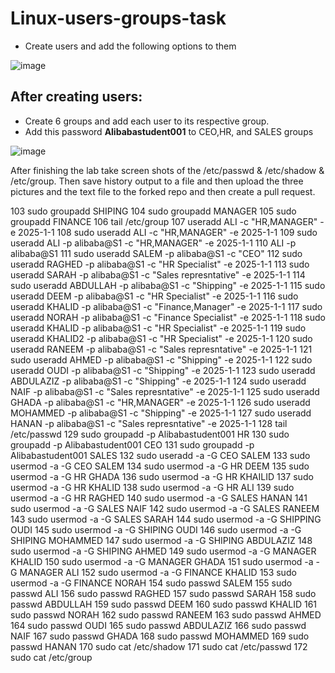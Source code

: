 # Linux-users-groups-task

- Create users and add the following options to them

![image](https://user-images.githubusercontent.com/85888419/195319556-6ea06094-8cb8-4d97-8ad8-5f196f753e9b.png)

## After creating users:
  - Create 6 groups and add each user to its respective group.
  - Add this password **Alibabastudent001** to CEO,HR, and SALES groups 

![image](https://user-images.githubusercontent.com/85888419/195319766-b305a26b-be0a-4e80-abc5-fe1e256bd500.png)

After finishing the lab take screen shots of the /etc/passwd & /etc/shadow & /etc/group. Then save history output to a file and then upload the three pictures and the text file to the forked repo and then create a pull request. 

 
  103  sudo groupadd SHIPING
  104  sudo groupadd MANAGER
  105  sudo groupadd FINANCE
  106  tail /etc/group
  107  useradd ALI -c "HR,MANAGER" -e 2025-1-1
  108  sudo useradd ALI -c "HR,MANAGER" -e 2025-1-1
  109  sudo useradd ALI -p alibaba@S1 -c "HR,MANAGER" -e 2025-1-1
  110  ALI -p alibaba@S1
  111  sudo useradd SALEM -p alibaba@S1 -c "CEO" 
  112  sudo useradd RAGHED -p alibaba@S1 -c "HR Specialist" -e 2025-1-1
  113  sudo useradd SARAH -p alibaba@S1 -c "Sales represntative" -e 2025-1-1
  114  sudo useradd ABDULLAH -p alibaba@S1 -c "Shipping" -e 2025-1-1
  115  sudo useradd DEEM -p alibaba@S1 -c "HR Specialist" -e 2025-1-1
  116  sudo useradd KHALID -p alibaba@S1 -c "Finance,Manager" -e 2025-1-1
  117  sudo useradd NORAH -p alibaba@S1 -c "Finance Specialist" -e 2025-1-1
  118  sudo useradd KHALID -p alibaba@S1 -c "HR Specialist" -e 2025-1-1
  119  sudo useradd KHALID2 -p alibaba@S1 -c "HR Specialist" -e 2025-1-1
  120  sudo useradd RANEEM -p alibaba@S1 -c "Sales represntative" -e 2025-1-1
  121  sudo useradd AHMED -p alibaba@S1 -c "Shipping" -e 2025-1-1
  122  sudo useradd OUDI -p alibaba@S1 -c "Shipping" -e 2025-1-1
  123  sudo useradd ABDULAZIZ -p alibaba@S1 -c "Shipping" -e 2025-1-1
  124  sudo useradd NAIF -p alibaba@S1 -c "Sales represntative" -e 2025-1-1
  125  sudo useradd GHADA -p alibaba@S1 -c "HR,MANAGER" -e 2025-1-1
  126  sudo useradd MOHAMMED -p alibaba@S1 -c "Shipping" -e 2025-1-1
  127  sudo useradd HANAN -p alibaba@S1 -c "Sales represntative" -e 2025-1-1
  128  tail  /etc/passwd
  129  sudo groupadd -p Alibabastudent001 HR
  130  sudo groupadd -p Alibabastudent001 CEO
  131  sudo groupadd -p Alibabastudent001 SALES
  132  sudo useradd -a -G CEO SALEM
  133  sudo usermod -a -G CEO SALEM
  134  sudo usermod -a -G HR DEEM
  135  sudo usermod -a -G HR GHADA
  136  sudo usermod -a -G HR KHAILID
  137  sudo usermod -a -G HR KHALID
  138  sudo usermod -a -G HR ALI
  139  sudo usermod -a -G HR RAGHED
  140  sudo usermod -a -G SALES HANAN
  141  sudo usermod -a -G SALES NAIF
  142  sudo usermod -a -G SALES RANEEM
  143  sudo usermod -a -G SALES SARAH
  144  sudo usermod -a -G SHIPPING OUDI
  145  sudo usermod -a -G  SHIPING OUDI
  146  sudo usermod -a -G  SHIPING MOHAMMED
  147  sudo usermod -a -G  SHIPING ABDULAZIZ
  148  sudo usermod -a -G  SHIPING AHMED
  149  sudo usermod -a -G  MANAGER KHALID 
  150  sudo usermod -a -G  MANAGER GHADA
  151  sudo usermod -a -G  MANAGER ALI
  152  sudo usermod -a -G  FINANCE KHALID 
  153  sudo usermod -a -G  FINANCE NORAH
  154  sudo passwd SALEM
  155  sudo passwd ALI
  156  sudo passwd RAGHED
  157  sudo passwd SARAH
  158  sudo passwd ABDULLAH
  159  sudo passwd DEEM
  160  sudo passwd KHALID
  161  sudo passwd NORAH
  162  sudo passwd RANEEM
  163  sudo passwd AHMED
  164  sudo passwd OUDI
  165  sudo passwd ABDULAZIZ
  166  sudo passwd NAIF
  167  sudo passwd GHADA
  168  sudo passwd MOHAMMED
  169  sudo passwd HANAN
  170  sudo cat /etc/shadow
  171  sudo cat /etc/passwd
  172  sudo cat /etc/group
